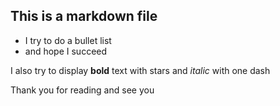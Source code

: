 ## This is a markdown file  

- I try to do a bullet list
- and hope I succeed

I also try to display **bold** text with stars and _italic_ with one dash

Thank you for reading and see you

